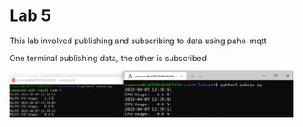 # Lab 5

This lab involved publishing and subscribing to data using paho-mqtt



One terminal publishing data, the other is subscribed


![](sub_pub.png)
